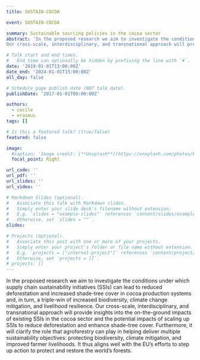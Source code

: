 ```yaml
---
title: SUSTAIN-COCOA

event: SUSTAIN-COCOA

summary: Sustainable sourcing policies in the cocoa sector
abstract: 'In the proposed research we aim to investigate the conditions under which supply chain sustainability initiatives (SSIs) can lead to reduced deforestation and increased shade-​tree cover in cocoa production systems and, in turn, a triple-​win of increased biodiversity, climate change mitigation, and livelihood resilience.
Our cross-​scale, interdisciplinary, and transnational approach will provide insights into the on-​the-ground impacts of existing SSIs in the cocoa sector and the potential impacts of scaling up SSIs to reduce deforestation and enhance shade-​tree cover. Furthermore, it will clarify the role that agroforestry can play in helping deliver multiple sustainability objectives: protecting biodiversity, climate mitigation, and improved farmer livelihoods. It thus aligns well with the EU’s efforts to step up action to protect and restore the world’s forests.'

# Talk start and end times.
#   End time can optionally be hidden by prefixing the line with `#`.
date: '2019-01-01T13:00:00Z'
date_end: '2024-01-01T15:00:00Z'
all_day: false

# Schedule page publish date (NOT talk date).
publishDate: '2017-01-01T00:00:00Z'

authors: 
  - cecile
  - erasmus
tags: []

# Is this a featured talk? (true/false)
featured: false

image:
  #caption: 'Image credit: [**Unsplash**](https://unsplash.com/photos/bzdhc5b3Bxs)'
  focal_point: Right

url_code: ''
url_pdf: ''
url_slides: ''
url_video: ''

# Markdown Slides (optional).
#   Associate this talk with Markdown slides.
#   Simply enter your slide deck's filename without extension.
#   E.g. `slides = "example-slides"` references `content/slides/example-slides.md`.
#   Otherwise, set `slides = ""`.
slides:

# Projects (optional).
#   Associate this post with one or more of your projects.
#   Simply enter your project's folder or file name without extension.
#   E.g. `projects = ["internal-project"]` references `content/project/deep-learning/index.md`.
#   Otherwise, set `projects = []`.
# projects: []
---
```


In the proposed research we aim to investigate the conditions under which supply chain sustainability initiatives (SSIs) can lead to reduced deforestation and increased shade-​tree cover in cocoa production systems and, in turn, a triple-​win of increased biodiversity, climate change mitigation, and livelihood resilience.
Our cross-​scale, interdisciplinary, and transnational approach will provide insights into the on-​the-ground impacts of existing SSIs in the cocoa sector and the potential impacts of scaling up SSIs to reduce deforestation and enhance shade-​tree cover. Furthermore, it will clarify the role that agroforestry can play in helping deliver multiple sustainability objectives: protecting biodiversity, climate mitigation, and improved farmer livelihoods. It thus aligns well with the EU’s efforts to step up action to protect and restore the world’s forests.